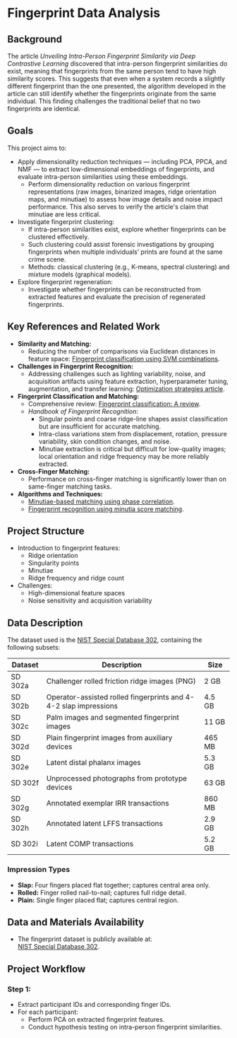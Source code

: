 # Fingerprint Data Analysis

## Background
The article *Unveiling Intra-Person Fingerprint Similarity via Deep Contrastive Learning* discovered that intra-person fingerprint similarities do exist, meaning that fingerprints from the same person tend to have high similarity scores. This suggests that even when a system records a slightly different fingerprint than the one presented, the algorithm developed in the article can still identify whether the fingerprints originate from the same individual. This finding challenges the traditional belief that no two fingerprints are identical.

## Goals
This project aims to:
- Apply dimensionality reduction techniques — including PCA, PPCA, and NMF — to extract low-dimensional embeddings of fingerprints, and evaluate intra-person similarities using these embeddings.
  - Perform dimensionality reduction on various fingerprint representations (raw images, binarized images, ridge orientation maps, and minutiae) to assess how image details and noise impact performance. This also serves to verify the article's claim that minutiae are less critical.
- Investigate fingerprint clustering:
  - If intra-person similarities exist, explore whether fingerprints can be clustered effectively.
  - Such clustering could assist forensic investigations by grouping fingerprints when multiple individuals’ prints are found at the same crime scene.
  - Methods: classical clustering (e.g., K-means, spectral clustering) and mixture models (graphical models).
- Explore fingerprint regeneration:
  - Investigate whether fingerprints can be reconstructed from extracted features and evaluate the precision of regenerated fingerprints.

## Key References and Related Work
- **Similarity and Matching:**
  - Reducing the number of comparisons via Euclidean distances in feature space: [Fingerprint classification using SVM combinations](https://citeseerx.ist.psu.edu/document?repid=rep1&type=pdf&doi=fb61dc7bdbb7e57e739648b38207b41e2e41e52b).
- **Challenges in Fingerprint Recognition:**
  - Addressing challenges such as lighting variability, noise, and acquisition artifacts using feature extraction, hyperparameter tuning, augmentation, and transfer learning: [Optimization strategies article](https://phoenixpublication.net/index.php/TTI/article/view/3484).
- **Fingerprint Classification and Matching:**
  - Comprehensive review: [Fingerprint classification: A review](https://link.springer.com/article/10.1007/s10044-004-0204-7).
  - *Handbook of Fingerprint Recognition*:
    - Singular points and coarse ridge-line shapes assist classification but are insufficient for accurate matching.
    - Intra-class variations stem from displacement, rotation, pressure variability, skin condition changes, and noise.
    - Minutiae extraction is critical but difficult for low-quality images; local orientation and ridge frequency may be more reliably extracted.
- **Cross-Finger Matching:**
  - Performance on cross-finger matching is significantly lower than on same-finger matching tasks.
- **Algorithms and Techniques:**
  - [Minutiae-based matching using phase correlation](https://core.ac.uk/download/pdf/143875633.pdf).
  - [Fingerprint recognition using minutia score matching](https://arxiv.org/ftp/arxiv/papers/1001/1001.4186.pdf).

## Project Structure
- Introduction to fingerprint features:
  - Ridge orientation
  - Singularity points
  - Minutiae
  - Ridge frequency and ridge count
- Challenges:
  - High-dimensional feature spaces
  - Noise sensitivity and acquisition variability

## Data Description
The dataset used is the [NIST Special Database 302](https://www.nist.gov/itl/iad/image-group/nist-special-database-302), containing the following subsets:

| Dataset | Description | Size |
|--------|-------------|------|
| SD 302a | Challenger rolled friction ridge images (PNG) | 2 GB |
| SD 302b | Operator-assisted rolled fingerprints and 4-4-2 slap impressions | 4.5 GB |
| SD 302c | Palm images and segmented fingerprint images | 11 GB |
| SD 302d | Plain fingerprint images from auxiliary devices | 465 MB |
| SD 302e | Latent distal phalanx images | 5.3 GB |
| SD 302f | Unprocessed photographs from prototype devices | 63 GB |
| SD 302g | Annotated exemplar IRR transactions | 860 MB |
| SD 302h | Annotated latent LFFS transactions | 2.9 GB |
| SD 302i | Latent COMP transactions | 5.2 GB |

### Impression Types
- **Slap:** Four fingers placed flat together; captures central area only.
- **Rolled:** Finger rolled nail-to-nail; captures full ridge detail.
- **Plain:** Single finger placed flat; captures central region.

## Data and Materials Availability
- The fingerprint dataset is publicly available at:  
  [NIST Special Database 302](https://www.nist.gov/itl/iad/image-group/nist-special-database-302).

## Project Workflow
### Step 1:
- Extract participant IDs and corresponding finger IDs.
- For each participant:
  - Perform PCA on extracted fingerprint features.
  - Conduct hypothesis testing on intra-person fingerprint similarities.